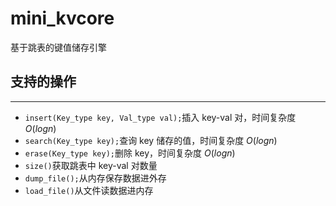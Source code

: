 # mini_kvcore

基于跳表的键值储存引擎

## 支持的操作

----------

* ```insert(Key_type key, Val_type val);```插入 key-val 对，时间复杂度 $O(logn)$
* ```search(Key_type key);```查询 key 储存的值，时间复杂度 $O(logn)$
* ```erase(Key_type key);```删除 key，时间复杂度 $O(logn)$
* ```size()```获取跳表中 key-val 对数量
* ```dump_file();```从内存保存数据进外存
* ```load_file()```从文件读数据进内存
